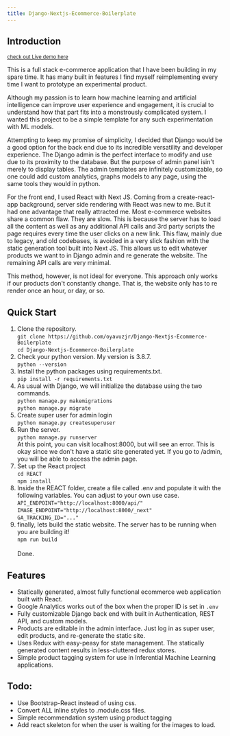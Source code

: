 ```yaml
---
title: Django-Nextjs-Ecommerce-Boilerplate
---
```

## Introduction
<small><a href="https://django-nextjs-ecommerce-boilerplate.talatorhanorhan.repl.co/">check out Live demo here</a></small>
<p>This is a full stack e-commerce application that I have been building in my spare time. It has many built in features I find myself reimplementing every time I want to prototype an experimental product.</p>
<p>Although my passion is to learn how machine learning and artificial intelligence can improve user experience and engagement, it is crucial to understand how that part fits into a monstrously complicated system. I wanted this project to be a simple template for any such experimentation with ML models. </p>
<p>Attempting to keep my promise of simplicity, I decided that Django would be a good option for the back end due to its incredible versatility and developer experience. The Django admin is the perfect interface to modify and use due to its proximity to the database. But the purpose of admin panel isin't merely to display tables. The admin templates are infinitely customizable,  so one could add custom analytics, graphs models to any page, using the same tools they would in python.<p/>
<p>For the front end, I used React with Next JS. Coming from a create-react-app background, server side rendering with React was new to me. But it had one advantage that really attracted me. Most e-commerce websites share a common flaw. They are slow. This is because the server has to load all the content as well as any additional API calls and 3rd party scripts the page requires every time the user clicks on a new link. This flaw, mainly due to legacy, and old codebases, is avoided in a very slick fashion with the static generation tool built into Next JS. This allows us to edit whatever products we want to in Django admin and re generate the website. The remaining API calls are very minimal. </p>
<p>This method, however, is not ideal for everyone. This approach only works if our products don't constantly change. That is, the website only has to re render once an hour, or day, or so.</p>

## Quick Start
<ol>
<li>
Clone the repository. 
<br/><code>git clone https://github.com/oyavuzjr/Django-Nextjs-Ecommerce-Boilerplate</code><br/><code>cd Django-Nextjs-Ecommerce-Boilerplate</code>
</li>
<li>
Check your python version. My version is 3.8.7.  
<br/><code>python --version</code>
</li>
<li>
Install the python packages using requirements.txt.
<br/><code>pip install -r requirements.txt</code>
</li>
<li>
As usual with Django, we will initialize the database using the two commands.  
<br/><code>python manage.py makemigrations</code>
<br/><code>python manage.py migrate</code>
</li>
<li>
Create super user for admin login
<br/><code>python manage.py createsuperuser</code>
</li>
<li>
Run the server.
<br/><code>python manage.py runserver</code>
<br/>At this point, you can visit localhost:8000, but will see an error. This is okay since we don't have a static site generated yet. If you go to /admin, you will be able to access the admin page.
</li>
<li>
Set up the React project
<br/><code>cd REACT</code>
<br/><code>npm install</code>
</li>
<li>
Inside the REACT folder, create a file called .env and populate it with the following variables. You can adjust to your own use case.
<br/><code>API_ENDPOINT="http://localhost:8000/api/"</code><br/>
<code>IMAGE_ENDPOINT="http://localhost:8000/_next"</code><br/>
<code>GA_TRACKING_ID="..."</code>
</li>
<li>
finally, lets build the static website. <span style="color:'red'">The server has to be running when you are building it! </span>
<br/><code>npm run build</code>
<br/><br/>Done.
</li>
</ol>

## Features 
<ul>
<li>
Statically generated, almost fully functional ecommerce web application built with React.
</li>
<li>
Google Analytics works out of the box when the proper ID is set in <code>.env</code>
</li>
<li>
Fully customizable Django back end with built in Authentication, REST API, and custom models.
</li>
<li>
Products are editable in the admin interface. Just log in as super user, edit products, and re-generate the static site.
</li>
<li>
Uses Redux with easy-peasy for state management. The statically generated content results in less-cluttered redux stores.
</li>
<li>
Simple product tagging system for use in Inferential Machine Learning applications.
</li>
</ul>

## Todo:  
<ul>
<li>
Use Bootstrap-React instead of using css.
</li>
<li>
Convert ALL inline styles to .module.css files.
</li>
<li>
Simple recommendation system using product tagging
</li>
<li>
Add react skeleton for when the user is waiting for the images to load.
</li>
</ul>
